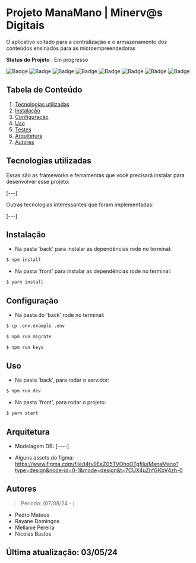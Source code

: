 # Projeto ManaMano | Minerv@s Digitais

O aplicativo voltado para a centralização e o armazenamento dos conteúdos ensinados para as microempreendedoras
 
**Status do Projeto** : Em progresso

![Badge](https://img.shields.io/badge/HTML5-E34F26?style=for-the-badge&logo=html5&logoColor=white)
![Badge](https://img.shields.io/badge/CSS3-1572B6?style=for-the-badge&logo=css3&logoColor=white)
![Badge](https://img.shields.io/badge/React-20232A?style=for-the-badge&logo=react&logoColor=61DAFB)
![Badge](https://img.shields.io/badge/TypeScript-007ACC?style=for-the-badge&logo=typescript&logoColor=white)
![Badge](https://img.shields.io/badge/Node.js-43853D?style=for-the-badge&logo=node.js&logoColor=white)
![Badge](https://img.shields.io/badge/Express.js-000000?style=for-the-badge&logo=express&logoColor=white)
![Badge](https://img.shields.io/badge/Sequelize-52B0E7?style=for-the-badge&logo=Sequelize&logoColor=white)
![Badge](https://img.shields.io/badge/JavaScript-F7DF1E?style=for-the-badge&logo=javascript&logoColor=black)


 
## Tabela de Conteúdo

 1. [Tecnologias utilizadas](#tecnologias-utilizadas)
 2. [Instalação](#instalação)
 3. [Configuração](#configuração)
 4. [Uso](#uso)
 5. [Testes](#testes)
 6. [Arquitetura](#arquitetura)
 7. [Autores](#autores)
 
## Tecnologias utilizadas

Essas são as frameworks e ferramentas que você precisará instalar para desenvolver esse projeto:

 [---]

Outras tecnologias interessantes que foram implementadas:

 [---]

## Instalação 

* Na pasta 'back' para instalar as dependências rode no terminal:

``` bash
$ npm install
```

* Na pasta 'front' para instalar as dependências rode no terminal:

``` bash
$ yarn install
```

## Configuração

* Na pasta do 'back' rode no terminal:


``` bash
$ cp .env.example .env
```
``` bash
$ npm run migrate
```
``` bash
$ npm run keys
```
 
## Uso

* Na pasta 'back', para rodar o servidor: 

``` bash
$ npm run dev
```
* Na pasta 'front', para rodar o projeto: 

``` bash
$ yarn start
```
## Arquitetura

- Modelagem DB: [----]

- Alguns assets do figma: https://www.figma.com/file/t4tv9EeZ05TVOhoOTgfilu/ManaMano?type=design&node-id=0-1&mode=design&t=7CUX4uZnfGKbV4zh-0


## Autores

> Período: (07/08/24 - )
* Pedro Mateus
* Rayane Domingos
* Mellanie Pereira
* Nicolas Bastos



## Última atualização: 03/05/24

